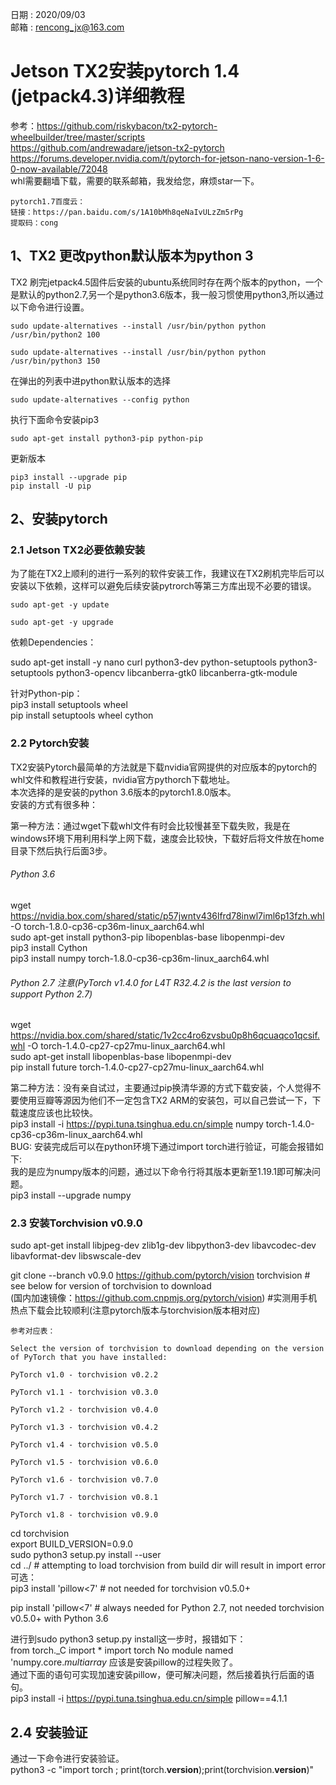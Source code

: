 日期  : 2020/09/03  
邮箱  : rencong_jx@163.com

# Jetson TX2安装pytorch 1.4 (jetpack4.3)详细教程  
参考：https://github.com/riskybacon/tx2-pytorch-wheelbuilder/tree/master/scripts    
https://github.com/andrewadare/jetson-tx2-pytorch    
https://forums.developer.nvidia.com/t/pytorch-for-jetson-nano-version-1-6-0-now-available/72048    
whl需要翻墙下载，需要的联系邮箱，我发给您，麻烦star一下。    
```shell
pytorch1.7百度云：
链接：https://pan.baidu.com/s/1A10bMh8qeNaIvULzZm5rPg  
提取码：cong  
```

## 1、TX2 更改python默认版本为python 3
TX2 刷完jetpack4.5固件后安装的ubuntu系统同时存在两个版本的python，一个是默认的python2.7,另一个是python3.6版本，我一般习惯使用python3,所以通过以下命令进行设置。  
```
sudo update-alternatives --install /usr/bin/python python /usr/bin/python2 100

sudo update-alternatives --install /usr/bin/python python /usr/bin/python3 150
```

在弹出的列表中进python默认版本的选择 
 
```
sudo update-alternatives --config python  
```  
执行下面命令安装pip3   
``` 
sudo apt-get install python3-pip python-pip  
```  

更新版本    

```
pip3 install --upgrade pip   
pip install -U pip  
```

## 2、安装pytorch
### 2.1 Jetson TX2必要依赖安装
为了能在TX2上顺利的进行一系列的软件安装工作，我建议在TX2刷机完毕后可以安装以下依赖，这样可以避免后续安装pytrorch等第三方库出现不必要的错误。  
```  
sudo apt-get -y update  

sudo apt-get -y upgrade
```

依赖Dependencies：  

sudo apt-get install -y nano curl python3-dev python-setuptools python3-setuptools python3-opencv libcanberra-gtk0 libcanberra-gtk-module 

针对Python-pip：  
pip3 install setuptools wheel  
pip install setuptools wheel cython

### 2.2 Pytorch安装
TX2安装Pytorch最简单的方法就是下载nvidia官网提供的对应版本的pytorch的whl文件和教程进行安装，nvidia官方pythorch下载地址。  
本次选择的是安装的python 3.6版本的pytorch1.8.0版本。  
安装的方式有很多种：  

第一种方法：通过wget下载whl文件有时会比较慢甚至下载失败，我是在windows环境下用利用科学上网下载，速度会比较快，下载好后将文件放在home目录下然后执行后面3步。   

###### Python 3.6    
wget https://nvidia.box.com/shared/static/p57jwntv436lfrd78inwl7iml6p13fzh.whl -O torch-1.8.0-cp36-cp36m-linux_aarch64.whl  
sudo apt-get install python3-pip libopenblas-base libopenmpi-dev   
pip3 install Cython  
pip3 install numpy torch-1.8.0-cp36-cp36m-linux_aarch64.whl  

###### Python 2.7  注意(PyTorch v1.4.0 for L4T R32.4.2 is the last version to support Python 2.7)  
wget https://nvidia.box.com/shared/static/1v2cc4ro6zvsbu0p8h6qcuaqco1qcsif.whl -O torch-1.4.0-cp27-cp27mu-linux_aarch64.whl  
sudo apt-get install libopenblas-base libopenmpi-dev   
pip install future torch-1.4.0-cp27-cp27mu-linux_aarch64.whl  

第二种方法：没有亲自试过，主要通过pip换清华源的方式下载安装，个人觉得不要使用豆瓣等源因为他们不一定包含TX2 ARM的安装包，可以自己尝试一下，下载速度应该也比较快。  
pip3 install -i https://pypi.tuna.tsinghua.edu.cn/simple numpy torch-1.4.0-cp36-cp36m-linux_aarch64.whl  
BUG:  安装完成后可以在python环境下通过import torch进行验证，可能会报错如下:  
我的是应为numpy版本的问题，通过以下命令行将其版本更新至1.19.1即可解决问题。  
pip3 install --upgrade numpy

### 2.3 安装Torchvision v0.9.0 
sudo apt-get install libjpeg-dev zlib1g-dev libpython3-dev libavcodec-dev libavformat-dev libswscale-dev

git clone --branch v0.9.0 https://github.com/pytorch/vision torchvision   # see below for version of torchvision to download    
(国内加速镜像：https://github.com.cnpmjs.org/pytorch/vision)  #实测用手机热点下载会比较顺利(注意pytorch版本与torchvision版本相对应)  
```
参考对应表： 

Select the version of torchvision to download depending on the version of PyTorch that you have installed:     

PyTorch v1.0 - torchvision v0.2.2  

PyTorch v1.1 - torchvision v0.3.0  

PyTorch v1.2 - torchvision v0.4.0  

PyTorch v1.3 - torchvision v0.4.2  

PyTorch v1.4 - torchvision v0.5.0  

PyTorch v1.5 - torchvision v0.6.0  

PyTorch v1.6 - torchvision v0.7.0  

PyTorch v1.7 - torchvision v0.8.1 
 
PyTorch v1.8 - torchvision v0.9.0  

```

cd torchvision  
export BUILD_VERSION=0.9.0  
sudo python3 setup.py install --user  
cd ../  # attempting to load torchvision from build dir will result in import error  
可选：  
pip3 install 'pillow<7' # not needed for torchvision v0.5.0+

pip install 'pillow<7' # always needed for Python 2.7, not needed torchvision v0.5.0+ with Python 3.6

进行到sudo python3 setup.py install这一步时，报错如下：  
from torch._C import * import torch No module named 'numpy.core._multiarray_
应该是安装pillow的过程失败了。  
通过下面的语句可实现加速安装pillow，便可解决问题，然后接着执行后面的语句。  
pip3 install -i https://pypi.tuna.tsinghua.edu.cn/simple pillow==4.1.1

## 2.4 安装验证
通过一下命令进行安装验证。  
python3 -c "import torch ; print(torch.__version__);print(torchvision.__version__)"
